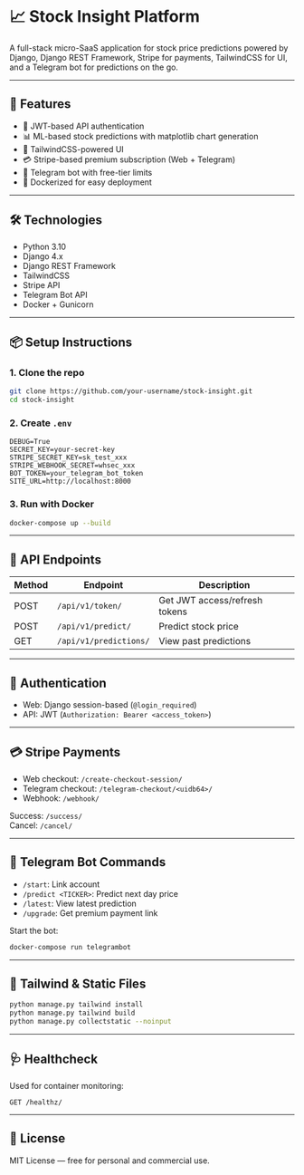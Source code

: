# 📈 Stock Insight Platform

A full-stack micro-SaaS application for stock price predictions powered by Django, Django REST Framework, Stripe for payments, TailwindCSS for UI, and a Telegram bot for predictions on the go.

---

## 🚀 Features

- 🔐 JWT-based API authentication  
- 📊 ML-based stock predictions with matplotlib chart generation  
- 🎨 TailwindCSS-powered UI  
- 💳 Stripe-based premium subscription (Web + Telegram)  
- 🤖 Telegram bot with free-tier limits  
- 🐳 Dockerized for easy deployment  

---

## 🛠️ Technologies

- Python 3.10  
- Django 4.x  
- Django REST Framework  
- TailwindCSS  
- Stripe API  
- Telegram Bot API  
- Docker + Gunicorn  

---

## 📦 Setup Instructions

### 1. Clone the repo

```bash
git clone https://github.com/your-username/stock-insight.git
cd stock-insight
```

### 2. Create `.env`

```env
DEBUG=True
SECRET_KEY=your-secret-key
STRIPE_SECRET_KEY=sk_test_xxx
STRIPE_WEBHOOK_SECRET=whsec_xxx
BOT_TOKEN=your_telegram_bot_token
SITE_URL=http://localhost:8000
```

### 3. Run with Docker

```bash
docker-compose up --build
```

---

## 📡 API Endpoints

| Method | Endpoint               | Description                    |
|--------|------------------------|--------------------------------|
| POST   | `/api/v1/token/`       | Get JWT access/refresh tokens |
| POST   | `/api/v1/predict/`     | Predict stock price           |
| GET    | `/api/v1/predictions/` | View past predictions         |

---

## 🔐 Authentication

- Web: Django session-based (`@login_required`)
- API: JWT (`Authorization: Bearer <access_token>`)

---

## 💳 Stripe Payments

- Web checkout: `/create-checkout-session/`
- Telegram checkout: `/telegram-checkout/<uidb64>/`
- Webhook: `/webhook/`

Success: `/success/`  
Cancel: `/cancel/`

---

## 🤖 Telegram Bot Commands

- `/start`: Link account  
- `/predict <TICKER>`: Predict next day price  
- `/latest`: View latest prediction  
- `/upgrade`: Get premium payment link  

Start the bot:

```bash
docker-compose run telegrambot
```

---

## 🎨 Tailwind & Static Files

```bash
python manage.py tailwind install
python manage.py tailwind build
python manage.py collectstatic --noinput
```

---

## 🩺 Healthcheck

Used for container monitoring:  
```
GET /healthz/
```

---

## 📜 License

MIT License — free for personal and commercial use.
